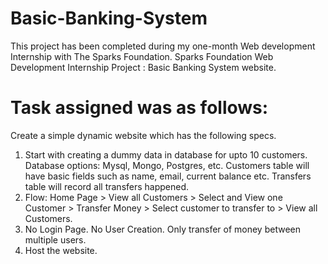 # Basic-Banking-System
This project has been completed during my one-month Web development Internship with The Sparks Foundation.
Sparks Foundation Web Development Internship Project : Basic Banking System website.

# Task assigned was as follows:

Create a simple dynamic website which has the following specs.

1. Start with creating a dummy data in database for upto 10 customers. Database options: Mysql, Mongo, Postgres, etc. Customers table will have basic fields such as name, email,      current balance etc. Transfers table will record all transfers happened.
2. Flow: Home Page > View all Customers > Select and View one Customer > Transfer Money > Select customer to transfer to > View all Customers.
3. No Login Page. No User Creation. Only transfer of money between multiple users.
4. Host the website.

